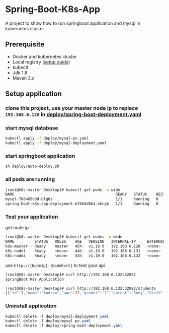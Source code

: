 # Spring-Boot-K8s-App
A project to show how to run springboot application and mysql in kubernetes cluster

## Prerequisite
- Docker and kubernetes cluster
- Local registry ([setup guide](https://medium.com/htc-research-engineering-blog/setup-local-docker-repository-for-local-kubernetes-cluster-354f0730ed3a))
- kubectl
- Jdk 1.8
- Maven 3.x

## Setup application
### clone this project, use your master node ip to replace `192.168.6.128` in [deploy/spring-boot-deployment.yaml](deploy/spring-boot-deployment.yaml)
### start mysql database
```bash
kubectl apply -f deploy/mysql-pv.yaml
kubectl apply -f deploy/mysql-deployment.yaml
```
### start springboot application
```bash
sh deploy/auto-deploy.sh
```
### all pods are running
```bash
[root@k8s-master Desktop]# kubectl get pods -o wide
NAME                                             READY   STATUS    RESTARTS   AGE    IP            NODE        NOMINATED NODE   READINESS GATES
mysql-788465ddd-blq6z                            1/1     Running   0          108s   10.244.1.33   k8s-node1   <none>           <none>
spring-boot-k8s-app-deployment-bf6b8d8b4-xkcgb   1/1     Running   0          11m    10.244.2.25   k8s-node2   <none>           <none>
```
### Test your application
get node ip
```bash
[root@k8s-master Desktop]# kubectl get nodes -o wide
NAME         STATUS   ROLES    AGE   VERSION   INTERNAL-IP     EXTERNAL-IP   OS-IMAGE                KERNEL-VERSION               CONTAINER-RUNTIME
k8s-master   Ready    master   45h   v1.19.0   192.168.6.128   <none>        CentOS Linux 7 (Core)   3.10.0-957.12.2.el7.x86_64   docker://18.6.1
k8s-node1    Ready    <none>   44h   v1.19.0   192.168.6.131   <none>        CentOS Linux 7 (Core)   3.10.0-957.12.2.el7.x86_64   docker://18.6.1
k8s-node2    Ready    <none>   44h   v1.19.0   192.168.6.132   <none>        CentOS Linux 7 (Core)   3.10.0-957.12.2.el7.x86_64   docker://18.6.1
```
use `http://{NodeIp}:{NodePort}` to test your api
```bash
[root@k8s-master Desktop]# curl http://192.168.6.132:32082
SpringBoot K8s Application
```
```bash
[root@k8s-master Desktop]# curl http://192.168.6.132:32082/students
[{"id":1,"name":"Andrew","age":22,"gender":"1","parent":"Sony","birth":"1998-06-23"},{"id":2,"name":"Tom","age":21,"gender":"0","parent":"Jackie","birth":"1999-01-23"},{"id":3,"name":"Johnson","age":20,"gender":"1","parent":"Mickey","birth":"1920-11-23"}]
```

### Uninstall application
```java
kubectl delete -f deploy/mysql-deployment.yaml
kubectl delete -f deploy/mysql-pv.yaml
kubectl delete -f deploy/spring-boot-deployment.yaml
```